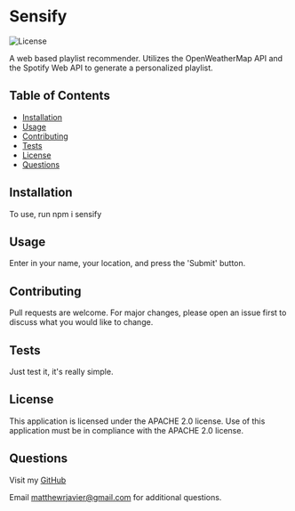 # Sensify
  
![License](https://img.shields.io/badge/license-APACHE%202.0-blue.svg)

A web based playlist recommender. Utilizes the OpenWeatherMap API and the Spotify Web API to generate a personalized playlist.
  
## Table of Contents

* [Installation](#install)
* [Usage](#usage)
* [Contributing](#contributing)
* [Tests](#tests)
* [License](#license)
* [Questions](#questions)
  
## <a name="install"></a> Installation
  
To use, run npm i sensify
  
## <a name="usage"></a> Usage
  
Enter in your name, your location, and press the 'Submit' button.
  
## <a name="contributing"></a> Contributing
  
Pull requests are welcome. For major changes, please open an issue first to discuss what you would like to change.
  
## <a name="tests"></a> Tests
  
Just test it, it's really simple.

## <a name="license"></a> License

This application is licensed under the APACHE 2.0 license. Use of this application must be in compliance with the APACHE 2.0 license.
  
## <a name="questioning"></a> Questions

Visit my [GitHub](https://github.com/mattjavier)

Email [matthewrjavier@gmail.com](matthewrjavier@gmail.com) for additional questions.